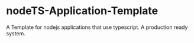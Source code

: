 # nodeTS-Application-Template
A Template for nodejs applications that use typescript. A production ready system.
